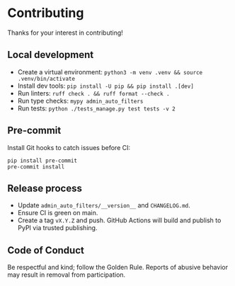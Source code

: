 Contributing
============

Thanks for your interest in contributing!

Local development
-----------------
- Create a virtual environment: `python3 -m venv .venv && source .venv/bin/activate`
- Install dev tools: `pip install -U pip && pip install .[dev]`
- Run linters: `ruff check . && ruff format --check .`
- Run type checks: `mypy admin_auto_filters`
- Run tests: `python ./tests_manage.py test tests -v 2`

Pre-commit
----------
Install Git hooks to catch issues before CI:

```
pip install pre-commit
pre-commit install
```

Release process
---------------
- Update `admin_auto_filters/__version__` and `CHANGELOG.md`.
- Ensure CI is green on main.
- Create a tag `vX.Y.Z` and push. GitHub Actions will build and publish to PyPI via trusted publishing.

Code of Conduct
---------------
Be respectful and kind; follow the Golden Rule. Reports of abusive behavior may result in removal from participation.
